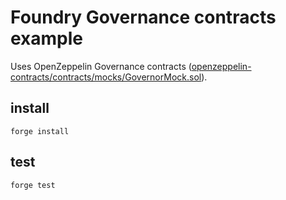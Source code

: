 # Foundry Governance contracts example
Uses OpenZeppelin Governance contracts ([openzeppelin-contracts/contracts/mocks/GovernorMock.sol](https://github.com/OpenZeppelin/openzeppelin-contracts/blob/master/contracts/mocks/GovernorMock.sol)).

## install
`forge install`

## test
`forge test`